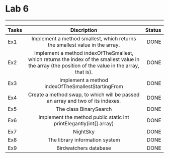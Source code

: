 # Lab 6

---

| Tasks |                                                                                Discription                                                                                | Status |
|-------|:-------------------------------------------------------------------------------------------------------------------------------------------------------------------------:|-------:|
| Ex1   |                                                Implement a method smallest, which returns the smallest value in the array.                                                |   DONE |
| Ex2   |           Implement a method indexOfTheSmallest, which returns the index of the smallest value in the array (the position of the value in the array, that is).            |   DONE |
| Ex3   |                                                             Implement a method indexOfTheSmallestStartingFrom                                                             |   DONE |
| Ex4   |                                              Create a method swap, to which will be passed an array and two of its indexes.                                               |   DONE |
| Ex5   |                                                                          The class BinarySearch                                                                           |   DONE |
| Ex6   |                                                    Implement the method public static int printElegantly(int[] array)                                                     |   DONE |
| Ex7   |                                                                                 NightSky                                                                                  |   DONE |
| Ex8   |                                                                          The library information system                                                                   |   DONE |
| Ex9   |                                                                           Birdwatchers database                                                                           |   DONE |

